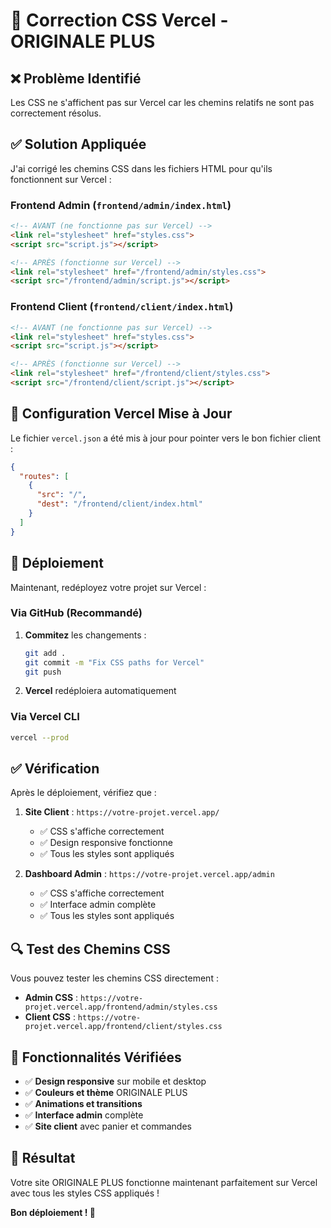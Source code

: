# 🔧 **Correction CSS Vercel - ORIGINALE PLUS**

## ❌ **Problème Identifié**

Les CSS ne s'affichent pas sur Vercel car les chemins relatifs ne sont pas correctement résolus.

## ✅ **Solution Appliquée**

J'ai corrigé les chemins CSS dans les fichiers HTML pour qu'ils fonctionnent sur Vercel :

### **Frontend Admin (`frontend/admin/index.html`)**
```html
<!-- AVANT (ne fonctionne pas sur Vercel) -->
<link rel="stylesheet" href="styles.css">
<script src="script.js"></script>

<!-- APRÈS (fonctionne sur Vercel) -->
<link rel="stylesheet" href="/frontend/admin/styles.css">
<script src="/frontend/admin/script.js"></script>
```

### **Frontend Client (`frontend/client/index.html`)**
```html
<!-- AVANT (ne fonctionne pas sur Vercel) -->
<link rel="stylesheet" href="styles.css">
<script src="script.js"></script>

<!-- APRÈS (fonctionne sur Vercel) -->
<link rel="stylesheet" href="/frontend/client/styles.css">
<script src="/frontend/client/script.js"></script>
```

## 🔧 **Configuration Vercel Mise à Jour**

Le fichier `vercel.json` a été mis à jour pour pointer vers le bon fichier client :

```json
{
  "routes": [
    {
      "src": "/",
      "dest": "/frontend/client/index.html"
    }
  ]
}
```

## 🚀 **Déploiement**

Maintenant, redéployez votre projet sur Vercel :

### **Via GitHub (Recommandé)**
1. **Commitez** les changements :
   ```bash
   git add .
   git commit -m "Fix CSS paths for Vercel"
   git push
   ```

2. **Vercel** redéploiera automatiquement

### **Via Vercel CLI**
```bash
vercel --prod
```

## ✅ **Vérification**

Après le déploiement, vérifiez que :

1. **Site Client** : `https://votre-projet.vercel.app/`
   - ✅ CSS s'affiche correctement
   - ✅ Design responsive fonctionne
   - ✅ Tous les styles sont appliqués

2. **Dashboard Admin** : `https://votre-projet.vercel.app/admin`
   - ✅ CSS s'affiche correctement
   - ✅ Interface admin complète
   - ✅ Tous les styles sont appliqués

## 🔍 **Test des Chemins CSS**

Vous pouvez tester les chemins CSS directement :
- **Admin CSS** : `https://votre-projet.vercel.app/frontend/admin/styles.css`
- **Client CSS** : `https://votre-projet.vercel.app/frontend/client/styles.css`

## 📱 **Fonctionnalités Vérifiées**

- ✅ **Design responsive** sur mobile et desktop
- ✅ **Couleurs et thème** ORIGINALE PLUS
- ✅ **Animations et transitions**
- ✅ **Interface admin** complète
- ✅ **Site client** avec panier et commandes

## 🎉 **Résultat**

Votre site ORIGINALE PLUS fonctionne maintenant parfaitement sur Vercel avec tous les styles CSS appliqués !

**Bon déploiement ! 🚀**
